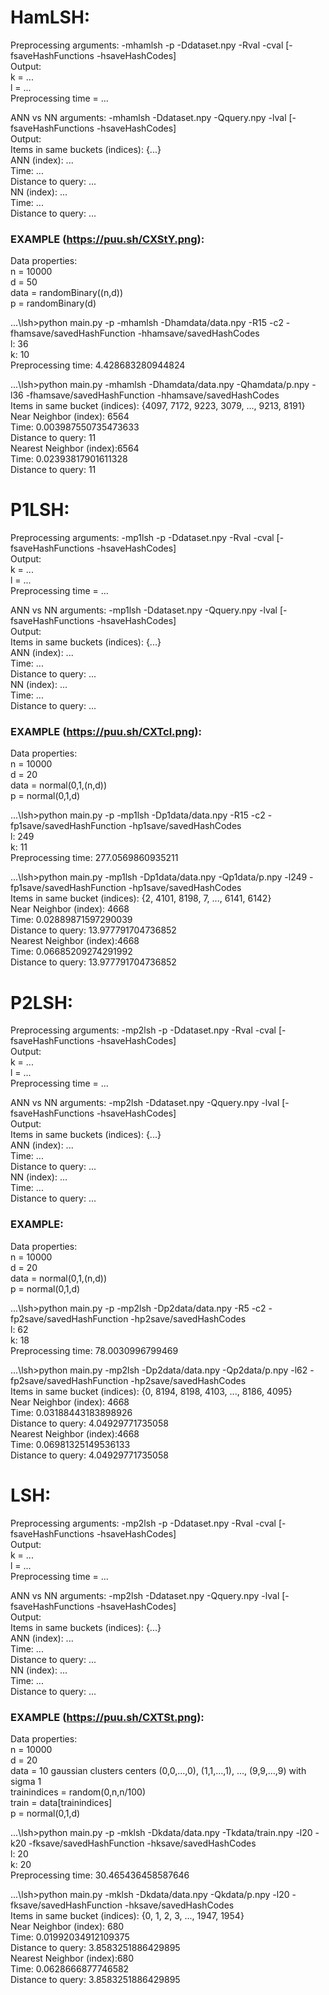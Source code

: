 # HamLSH: 
Preprocessing arguments: -mhamlsh -p -Ddataset.npy -Rval -cval [-fsaveHashFunctions -hsaveHashCodes]  
Output:  
k = ...  
l = ...  
Preprocessing time = ...  

ANN vs NN arguments: -mhamlsh -Ddataset.npy -Qquery.npy -lval [-fsaveHashFunctions -hsaveHashCodes]  
Output:  
Items in same buckets (indices): {...}  
ANN (index): ...  
Time: ...  
Distance to query: ...  
NN (index): ...  
Time: ...  
Distance to query: ...  

### EXAMPLE (https://puu.sh/CXStY.png):

Data properties:  
n = 10000  
d = 50  
data = randomBinary((n,d))  
p = randomBinary(d)  


...\lsh>python main.py -p -mhamlsh -Dhamdata/data.npy -R15 -c2 -fhamsave/savedHashFunction -hhamsave/savedHashCodes  
l: 36  
k: 10  
Preprocessing time: 4.428683280944824  

...\lsh>python main.py -mhamlsh -Dhamdata/data.npy -Qhamdata/p.npy -l36 -fhamsave/savedHashFunction -hhamsave/savedHashCodes  
Items in same bucket (indices): {4097, 7172, 9223, 3079, ..., 9213, 8191}  
Near Neighbor (index): 6564  
Time: 0.003987550735473633  
Distance to query: 11  
Nearest Neighbor (index):6564  
Time: 0.02393817901611328  
Distance to query: 11  

# P1LSH:
Preprocessing arguments: -mp1lsh -p -Ddataset.npy -Rval -cval [-fsaveHashFunctions -hsaveHashCodes]  
Output:  
k = ...  
l = ...  
Preprocessing time = ...  

ANN vs NN arguments: -mp1lsh -Ddataset.npy -Qquery.npy -lval [-fsaveHashFunctions -hsaveHashCodes]  
Output:  
Items in same buckets (indices): {...}  
ANN (index): ...  
Time: ...  
Distance to query: ...  
NN (index): ...  
Time: ...  
Distance to query: ...  


### EXAMPLE (https://puu.sh/CXTcl.png):

Data properties:  
n = 10000  
d = 20  
data = normal(0,1,(n,d))  
p = normal(0,1,d)  


...\lsh>python main.py -p -mp1lsh -Dp1data/data.npy -R15 -c2 -fp1save/savedHashFunction -hp1save/savedHashCodes  
l: 249  
k: 11  
Preprocessing time: 277.0569860935211  

...\lsh>python main.py -mp1lsh -Dp1data/data.npy -Qp1data/p.npy -l249 -fp1save/savedHashFunction -hp1save/savedHashCodes  
Items in same bucket (indices): {2, 4101, 8198, 7, ..., 6141, 6142}  
Near Neighbor (index): 4668  
Time: 0.02889871597290039  
Distance to query: 13.977791704736852  
Nearest Neighbor (index):4668  
Time: 0.06685209274291992  
Distance to query: 13.977791704736852  


# P2LSH:
Preprocessing arguments: -mp2lsh -p -Ddataset.npy -Rval -cval [-fsaveHashFunctions -hsaveHashCodes]  
Output:  
k = ...  
l = ...  
Preprocessing time = ...  

ANN vs NN arguments: -mp2lsh -Ddataset.npy -Qquery.npy -lval [-fsaveHashFunctions -hsaveHashCodes]  
Output:  
Items in same buckets (indices): {...}  
ANN (index): ...  
Time: ...  
Distance to query: ...  
NN (index): ...  
Time: ...  
Distance to query: ...  


### EXAMPLE:

Data properties:  
n = 10000  
d = 20  
data = normal(0,1,(n,d))  
p = normal(0,1,d)  

...\lsh>python main.py -p -mp2lsh -Dp2data/data.npy -R5 -c2 -fp2save/savedHashFunction -hp2save/savedHashCodes  
l: 62  
k: 18  
Preprocessing time: 78.0030996799469  

...\lsh>python main.py -mp2lsh -Dp2data/data.npy -Qp2data/p.npy -l62 -fp2save/savedHashFunction -hp2save/savedHashCodes  
Items in same bucket (indices): {0, 8194, 8198, 4103, ..., 8186, 4095}  
Near Neighbor (index): 4668  
Time: 0.03188443183898926  
Distance to query: 4.04929771735058  
Nearest Neighbor (index):4668  
Time: 0.06981325149536133  
Distance to query: 4.04929771735058  

# LSH:
Preprocessing arguments: -mp2lsh -p -Ddataset.npy -Rval -cval [-fsaveHashFunctions -hsaveHashCodes]  
Output:  
k = ...  
l = ...  
Preprocessing time = ...  

ANN vs NN arguments: -mp2lsh -Ddataset.npy -Qquery.npy -lval [-fsaveHashFunctions -hsaveHashCodes]  
Output:  
Items in same buckets (indices): {...}  
ANN (index): ...  
Time: ...  
Distance to query: ...  
NN (index): ...  
Time: ...  
Distance to query: ...  


### EXAMPLE (https://puu.sh/CXTSt.png):

Data properties:  
n = 10000  
d = 20  
data = 10 gaussian clusters centers (0,0,...,0), (1,1,...,1), ..., (9,9,...,9) with sigma 1  
trainindices = random(0,n,n/100)  
train = data[trainindices]  
p = normal(0,1,d)  

...\lsh>python main.py -p -mklsh -Dkdata/data.npy -Tkdata/train.npy -l20 -k20 -fksave/savedHashFunction -hksave/savedHashCodes  
l: 20  
k: 20  
Preprocessing time: 30.465436458587646  

...\lsh>python main.py -mklsh -Dkdata/data.npy -Qkdata/p.npy -l20 -fksave/savedHashFunction -hksave/savedHashCodes  
Items in same bucket (indices): {0, 1, 2, 3, ..., 1947, 1954}  
Near Neighbor (index): 680  
Time: 0.01992034912109375  
Distance to query: 3.8583251886429895  
Nearest Neighbor (index):680  
Time: 0.0628666877746582  
Distance to query: 3.8583251886429895  
